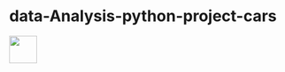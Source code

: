 # data-Analysis-python-project-cars
<img height=50 src='https://i.pinimg.com/originals/df/0a/d7/df0ad71d0da0d9dc89b4fbab658c96da.gif'>
